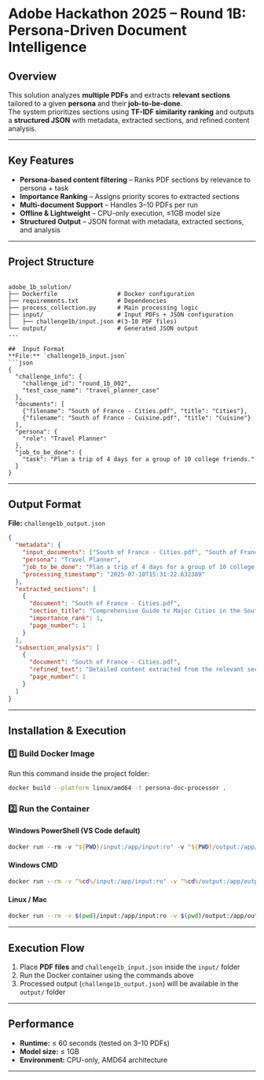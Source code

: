 # Adobe Hackathon 2025 – Round 1B: Persona-Driven Document Intelligence

## Overview
This solution analyzes **multiple PDFs** and extracts **relevant sections** tailored to a given **persona** and their **job-to-be-done**.  
The system prioritizes sections using **TF-IDF similarity ranking** and outputs a **structured JSON** with metadata, extracted sections, and refined content analysis.

---

##  Key Features
- **Persona-based content filtering** – Ranks PDF sections by relevance to persona + task
- **Importance Ranking** – Assigns priority scores to extracted sections
- **Multi-document Support** – Handles 3–10 PDFs per run
- **Offline & Lightweight** – CPU-only execution, ≤1GB model size
- **Structured Output** – JSON format with metadata, extracted sections, and analysis

---

## Project Structure
```

adobe_1b_solution/
├── Dockerfile                 # Docker configuration
├── requirements.txt           # Dependencies
├── process_collection.py      # Main processing logic
├── input/                     # Input PDFs + JSON configuration
│   ├── challenge1b/input.json #(3-10 PDF files)
└── output/                    # Generated JSON output
---

##  Input Format
**File:** `challenge1b_input.json`
```json
{
  "challenge_info": {
    "challenge_id": "round_1b_002",
    "test_case_name": "travel_planner_case"
  },
  "documents": [
    {"filename": "South of France - Cities.pdf", "title": "Cities"},
    {"filename": "South of France - Cuisine.pdf", "title": "Cuisine"}
  ],
  "persona": {
    "role": "Travel Planner"
  },
  "job_to_be_done": {
    "task": "Plan a trip of 4 days for a group of 10 college friends."
  }
}
````

---

##  Output Format

**File:** `challenge1b_output.json`

```json
{
  "metadata": {
    "input_documents": ["South of France - Cities.pdf", "South of France - Cuisine.pdf"],
    "persona": "Travel Planner",
    "job_to_be_done": "Plan a trip of 4 days for a group of 10 college friends.",
    "processing_timestamp": "2025-07-10T15:31:22.632389"
  },
  "extracted_sections": [
    {
      "document": "South of France - Cities.pdf",
      "section_title": "Comprehensive Guide to Major Cities in the South of France",
      "importance_rank": 1,
      "page_number": 1
    }
  ],
  "subsection_analysis": [
    {
      "document": "South of France - Cities.pdf",
      "refined_text": "Detailed content extracted from the relevant section...",
      "page_number": 1
    }
  ]
}
```

---

##  Installation & Execution

### 1️⃣ Build Docker Image

Run this command inside the project folder:

```bash
docker build --platform linux/amd64 -t persona-doc-processor .
```

### 2️⃣ Run the Container

#### **Windows PowerShell (VS Code default)**

```powershell
docker run --rm -v "${PWD}/input:/app/input:ro" -v "${PWD}/output:/app/output" --network none persona-doc-processor
```

#### **Windows CMD**

```cmd
docker run --rm -v "%cd%/input:/app/input:ro" -v "%cd%/output:/app/output" --network none persona-doc-processor
```

#### **Linux / Mac**

```bash
docker run --rm -v $(pwd)/input:/app/input:ro -v $(pwd)/output:/app/output --network none persona-doc-processor
```

---

##  Execution Flow

1. Place **PDF files** and `challenge1b_input.json` inside the `input/` folder
2. Run the Docker container using the commands above
3. Processed output (`challenge1b_output.json`) will be available in the `output/` folder

---
##  Performance

* **Runtime:** ≤ 60 seconds (tested on 3–10 PDFs)
* **Model size:** ≤ 1GB
* **Environment:** CPU-only, AMD64 architecture

---


